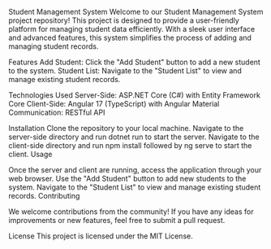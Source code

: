 Student Management System
Welcome to our Student Management System project repository! This project is designed to provide a user-friendly platform for managing student data efficiently. With a sleek user interface and advanced features, this system simplifies the process of adding and managing student records.

Features
Add Student: Click the "Add Student" button to add a new student to the system.
Student List: Navigate to the "Student List" to view and manage existing student records.

Technologies Used
Server-Side: ASP.NET Core (C#) with Entity Framework Core
Client-Side: Angular 17 (TypeScript) with Angular Material
Communication: RESTful API

Installation
Clone the repository to your local machine.
Navigate to the server-side directory and run dotnet run to start the server.
Navigate to the client-side directory and run npm install followed by ng serve to start the client.
Usage

Once the server and client are running, access the application through your web browser.
Use the "Add Student" button to add new students to the system.
Navigate to the "Student List" to view and manage existing student records.
Contributing

We welcome contributions from the community! If you have any ideas for improvements or new features, feel free to submit a pull request.

License
This project is licensed under the MIT License.
